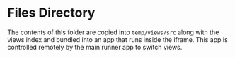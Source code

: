 # Files Directory

The contents of this folder are copied into `temp/views/src` along with the views index and bundled into an app that runs inside the iframe. This app is controlled remotely by the main runner app to switch views.
